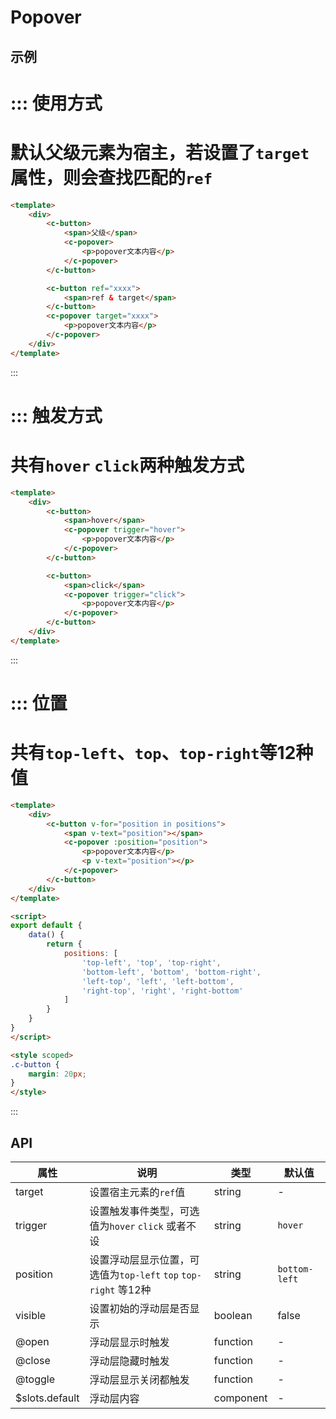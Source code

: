 # Popover

## 示例


::: 使用方式
===
默认父级元素为宿主，若设置了`target`属性，则会查找匹配的`ref`
===
```html
<template>
	<div>
		<c-button>
			<span>父级</span>
			<c-popover>
				<p>popover文本内容</p>
			</c-popover>
		</c-button>

		<c-button ref="xxxx">
			<span>ref & target</span>
		</c-button>
		<c-popover target="xxxx">
			<p>popover文本内容</p>
		</c-popover>
	</div>
</template>
```
:::


::: 触发方式
===
共有`hover` `click`两种触发方式
===
```html
<template>
	<div>
		<c-button>
			<span>hover</span>
			<c-popover trigger="hover">
				<p>popover文本内容</p>
			</c-popover>
		</c-button>

		<c-button>
			<span>click</span>
			<c-popover trigger="click">
				<p>popover文本内容</p>
			</c-popover>
		</c-button>
	</div>
</template>
```
:::


::: 位置
===
共有`top-left`、`top`、`top-right`等12种值
===
```html
<template>
	<div>
		<c-button v-for="position in positions">
			<span v-text="position"></span>
			<c-popover :position="position">
				<p>popover文本内容</p>
				<p v-text="position"></p>
			</c-popover>
		</c-button>
	</div>
</template>

<script>
export default {
	data() {
		return {
			positions: [
				'top-left', 'top', 'top-right',
				'bottom-left', 'bottom', 'bottom-right',
				'left-top', 'left', 'left-bottom',
				'right-top', 'right', 'right-bottom'
			]
		}
	}
}
</script>

<style scoped>
.c-button {
	margin: 20px;
}
</style>
```
:::



## API

| 属性       | 说明                                       | 类型       | 默认值           |
| -------- | ---------------------------------------- | -------- | ------------- |
| target   | 设置宿主元素的`ref`值                            | string   | -             |
| trigger  | 设置触发事件类型，可选值为`hover` `click` 或者不设        | string   | `hover`       |
| position | 设置浮动层显示位置，可选值为`top-left` `top` `top-right` 等12种 | string   | `bottom-left` |
| visible  | 设置初始的浮动层是否显示                             | boolean  | false         |
| @open    | 浮动层显示时触发                                 | function | -             |
| @close   | 浮动层隐藏时触发                                 | function | -             |
| @toggle  | 浮动层显示关闭都触发                               | function | -             |
| $slots.default | 浮动层内容                                | component | -     |
